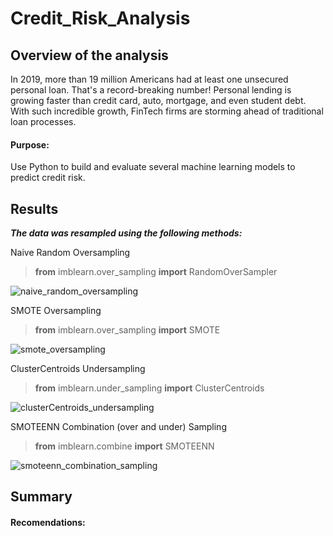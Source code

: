 # Credit_Risk_Analysis

## Overview of the analysis
In 2019, more than 19 million Americans had at least one unsecured personal loan. That's a record-breaking number! Personal lending is growing faster than credit card, auto, mortgage, and even student debt. With such incredible growth, FinTech firms are storming ahead of traditional loan processes. 

#### Purpose:
Use Python to build and evaluate several machine learning models to predict credit risk. 

## Results

**_The data was resampled using the following methods:_**

Naive Random Oversampling
> **from** imblearn.over_sampling **import** RandomOverSampler

![naive_random_oversampling](https://user-images.githubusercontent.com/78178900/126879758-9d72d782-5f66-4a18-ac14-dc644c68f8e6.png)


SMOTE Oversampling
> **from** imblearn.over_sampling **import** SMOTE

![smote_oversampling](https://user-images.githubusercontent.com/78178900/126879848-64828ee0-987d-43e8-ad3e-a696301d5019.png)


ClusterCentroids Undersampling
> **from** imblearn.under_sampling **import** ClusterCentroids

![clusterCentroids_undersampling](https://user-images.githubusercontent.com/78178900/126879896-5cb8dfb9-6695-4552-ba31-7481f7a2319c.png)


SMOTEENN Combination (over and under) Sampling
> **from** imblearn.combine **import** SMOTEENN

![smoteenn_combination_sampling](https://user-images.githubusercontent.com/78178900/126879930-0792fd44-0574-42eb-9cae-1126988d7b2a.png)


## Summary

#### Recomendations:
